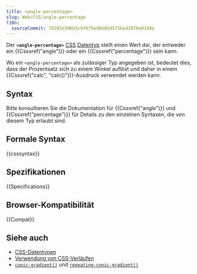 ```yaml
---
title: <angle-percentage>
slug: Web/CSS/angle-percentage
l10n:
  sourceCommit: 70285e396b5c97675e90b85d573be42078e0168e
---
```


Der **`<angle-percentage>`** [CSS](/de/docs/Web/CSS) [Datentyp](/de/docs/Web/CSS/CSS_values_and_units/CSS_data_types) stellt einen Wert dar, der entweder ein {{Cssxref("angle")}} oder ein {{Cssxref("percentage")}} sein kann.

Wo ein `<angle-percentage>` als zulässiger Typ angegeben ist, bedeutet dies, dass der Prozentsatz sich zu einem Winkel auflöst und daher in einem {{Cssxref("calc", "calc()")}}-Ausdruck verwendet werden kann.

## Syntax

Bitte konsultieren Sie die Dokumentation für {{Cssxref("angle")}} und {{Cssxref("percentage")}} für Details zu den einzelnen Syntaxen, die von diesem Typ erlaubt sind.

## Formale Syntax

{{csssyntax}}

## Spezifikationen

{{Specifications}}

## Browser-Kompatibilität

{{Compat}}

## Siehe auch

- [CSS-Datentypen](/de/docs/Web/CSS/CSS_values_and_units/CSS_data_types)
- [Verwendung von CSS-Verläufen](/de/docs/Web/CSS/CSS_images/Using_CSS_gradients)
- [`conic-gradient()`](/de/docs/Web/CSS/gradient/conic-gradient) und [`repeating-conic-gradient()`](/de/docs/Web/CSS/gradient/repeating-conic-gradient)
